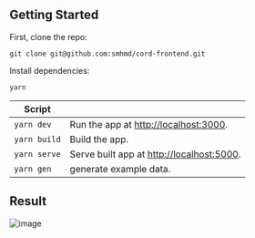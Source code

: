 ## Getting Started

First, clone the repo:

```yarn
git clone git@github.com:smhmd/cord-frontend.git
```

Install dependencies:

```fish
yarn
```

| Script       |                                                                    |
| ------------ | ------------------------------------------------------------------ |
| `yarn dev`   | Run the app at [http://localhost:3000](http://localhost:3000).     |
| `yarn build` | Build the app.                                                     |
| `yarn serve` | Serve built app at [http://localhost:5000](http://localhost:5000). |
| `yarn gen`   | generate example data.                                             |

## Result

![image](https://user-images.githubusercontent.com/46059092/142481491-1d185b47-ac57-4e33-b3a1-2d17be5a6917.png)
